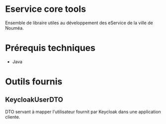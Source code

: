 # Eservice core tools

Ensemble de libraire utiles au développement des eService de la ville de Nouméa.

# Prérequis techniques

- Java

# Outils fournis

## KeycloakUserDTO
DTO servant à mapper l'utilisateur fournit par Keycloak dans une application cliente.
